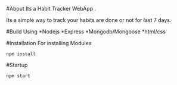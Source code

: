 #About
Its a Habit Tracker WebApp .

Its a simple way to track your habits are done or not for last 7 days.

#Build Using
*Nodejs
*Express
*Mongodb/Mongoose
*html/css

#Installation
For installing Modules
```
npm install
```

#Startup
```
npm start
```
